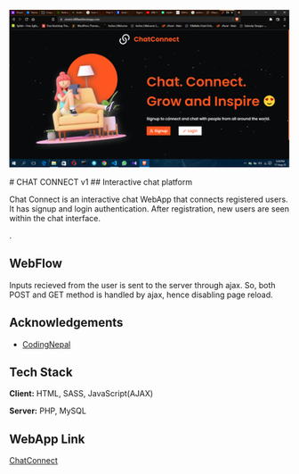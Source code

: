 <p align="left"> <img src="https://github.com/Signor1/Chat-Connect-v1/blob/80c807a0263f9b099d9a2dc33fcd9d0ac5c93945/banner.png"></p>
# CHAT CONNECT v1
## Interactive chat platform

Chat Connect is an interactive chat WebApp that connects registered users.
It has signup and login authentication. After registration, new users are seen within the chat interface.

.
## WebFlow
Inputs recieved from the user is sent to the server through ajax.
So, both POST and GET method is handled by ajax, hence disabling page reload.

## Acknowledgements

 - [CodingNepal](https://www.codingnepalweb.com/)



## Tech Stack

**Client:** HTML, SASS, JavaScript(AJAX)

**Server:** PHP, MySQL


## WebApp Link

 [ChatConnect](https://omem.000webhostapp.com/)
